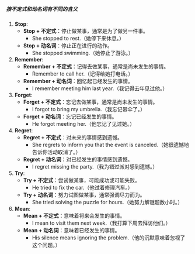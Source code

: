 ##### 接不定式和动名词有不同的含义
1. **Stop**:
    - **Stop + 不定式**：停止做某事，通常是为了做另一件事。
        - She stopped to rest.（她停下来休息。）
    - **Stop + 动名词**：停止正在进行的动作。
        - She stopped swimming.（她停止了游泳。）
2. **Remember**:
    - **Remember + 不定式**：记得去做某事，通常是尚未发生的事情。
        - Remember to call her.（记得给她打电话。）
    - **Remember + 动名词**：回忆起已经发生的事情。
        - I remember meeting him last year.（我记得去年见过他。）
3. **Forget**:
    - **Forget + 不定式**：忘记去做某事，通常是尚未发生的事情。
        - I forgot to bring my umbrella.（我忘记带伞了。）
    - **Forget + 动名词**：忘记已经发生的事情。
        - He forgot meeting her.（他忘记了见过她。）
4. **Regret**:
    - **Regret + 不定式**：对未来的事情感到遗憾。
        - She regrets to inform you that the event is canceled.（她很遗憾地告诉你活动取消了。）
    - **Regret + 动名词**：对已经发生的事情感到遗憾。
        - I regret missing the party.（我为错过派对感到遗憾。）
5. **Try**:
    - **Try + 不定式**：尝试做某事，可能成功或可能失败。
        - He tried to fix the car.（他试着修理汽车。）
    - **Try + 动名词**：努力试图做某事，通常强调尽力而为。
        - She tried solving the puzzle for hours.（她努力解谜题数小时。）
6. **Mean**:
    - **Mean + 不定式**：意味着将来会发生的事情。
        - I mean to visit them next week.（我打算下周去拜访他们。）
    - **Mean + 动名词**：意味着已经发生的事情。
        - His silence means ignoring the problem.（他的沉默意味着忽视了这个问题。）